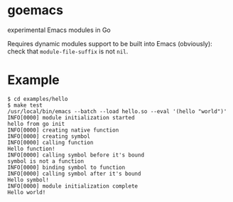 # goemacs
experimental Emacs modules in Go

Requires dynamic modules support to be built into Emacs (obviously): check that
`module-file-suffix` is not `nil`.

# Example

```
$ cd examples/hello
$ make test
/usr/local/bin/emacs --batch --load hello.so --eval '(hello "world")'
INFO[0000] module initialization started
hello from go init
INFO[0000] creating native function
INFO[0000] creating symbol
INFO[0000] calling function
Hello function!
INFO[0000] calling symbol before it's bound
symbol is not a function
INFO[0000] binding symbol to function
INFO[0000] calling symbol after it's bound
Hello symbol!
INFO[0000] module initialization complete
Hello world!
```
